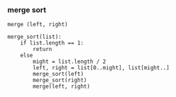 ### merge sort

    merge (left, right)
    
    merge_sort(list):
        if list.length == 1:
            return
        else
            might = list.length / 2
            left, right = list[0..might], list[might..]
            merge_sort(left)
            merge_sort(right)
            merge(left, right)
